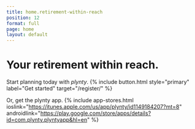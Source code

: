 ```yaml
---
title: home.retirement-within-reach
position: 12
format: full
page: home
layout: default
---
```


# Your retirement within reach.

Start planning today with *plynty*.
{% include button.html style="primary" label="Get started" target="/register/" %}

Or, get the plynty app.
{% include app-stores.html
  ioslink="https://itunes.apple.com/us/app/plynty/id1149184207?mt=8"
  androidlink="https://play.google.com/store/apps/details?id=com.plynty.plyntyapp&hl=en"
%}